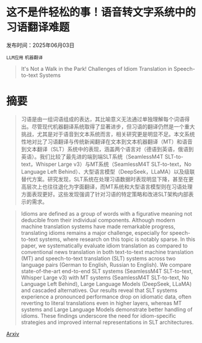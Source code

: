 # 这不是件轻松的事！语音转文字系统中的习语翻译难题

发布时间：2025年06月03日

`LLM应用` `机器翻译`

> It's Not a Walk in the Park! Challenges of Idiom Translation in Speech-to-text Systems

# 摘要

> 习语是由一组词语组成的表达，其比喻意义无法通过单独理解每个词语得出。尽管现代机器翻译系统取得了显著进步，但习语的翻译仍然是一个重大挑战，尤其是对于语音到文本系统而言，相关研究更是明显不足。本文系统性地对比了习语翻译与传统新闻翻译在文本到文本机器翻译（MT）和语音到文本翻译（SLT）系统中的表现，涵盖两个语言对（德语到英语，俄语到英语）。我们比较了最先进的端到端SLT系统（SeamlessM4T SLT-to-text，Whisper Large v3）与MT系统（SeamlessM4T SLT-to-text，No Language Left Behind）、大型语言模型（DeepSeek，LLaMA）以及级联替代方案。研究发现，SLT系统在处理习语数据时表现明显下降，甚至在更高层次上也往往退化为字面翻译，而MT系统和大型语言模型则在习语处理方面表现更好。这些发现强调了针对习语的特定策略和改进SLT架构内部表示的需求。

> Idioms are defined as a group of words with a figurative meaning not deducible from their individual components. Although modern machine translation systems have made remarkable progress, translating idioms remains a major challenge, especially for speech-to-text systems, where research on this topic is notably sparse. In this paper, we systematically evaluate idiom translation as compared to conventional news translation in both text-to-text machine translation (MT) and speech-to-text translation (SLT) systems across two language pairs (German to English, Russian to English). We compare state-of-the-art end-to-end SLT systems (SeamlessM4T SLT-to-text, Whisper Large v3) with MT systems (SeamlessM4T SLT-to-text, No Language Left Behind), Large Language Models (DeepSeek, LLaMA) and cascaded alternatives. Our results reveal that SLT systems experience a pronounced performance drop on idiomatic data, often reverting to literal translations even in higher layers, whereas MT systems and Large Language Models demonstrate better handling of idioms. These findings underscore the need for idiom-specific strategies and improved internal representations in SLT architectures.

[Arxiv](https://arxiv.org/abs/2506.02995)